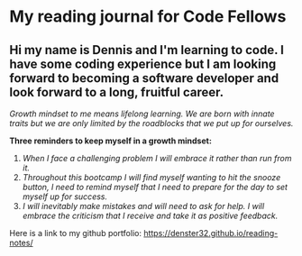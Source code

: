 # My reading journal for Code Fellows

## **Hi my name is Dennis and I'm learning to code.  I have some coding experience but I am looking forward to becoming a software developer and look forward to a long, fruitful career.**

_Growth mindset to me means lifelong learning. We are born with innate traits but we are only limited by the roadblocks that we put up for ourselves._ 

**Three reminders to keep myself in a growth mindset:**

1.  _When I face a challenging problem I will embrace it rather than run from it._
2.  _Throughout this bootcamp I will find myself wanting to hit the snooze button, I need to remind myself that I need to prepare for the day to set myself up for success._
3.  _I will inevitably make mistakes and will need to ask for help.  I will embrace the criticism that I receive and take it as positive feedback._ 



Here is a link to my github portfolio: <https://denster32.github.io/reading-notes/>
